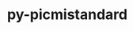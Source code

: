 ---
title: "py-picmistandard"
layout: cache
categories: [package, v0.18.1]
meta: {"versions": ["0.0.19"], "compilers": ["gcc@=7.5.0"], "oss": ["ubuntu18.04"], "platforms": ["linux"], "targets": ["x86_64"], "stacks": ["e4s", "root"], "num_specs": 1, "num_specs_by_stack": {"root": 1, "e4s": 1}}
spec_details: [{"hash": "ypqlumctfb2u2xkykoiddmqwadgyedbe", "compiler": "gcc@=7.5.0", "versions": ["0.0.19"], "os": "ubuntu18.04", "platform": "linux", "target": "x86_64", "variants": [], "stacks": ["root", "e4s"], "size": "-", "tarball": "https://binaries.spack.io/v0.18.1/build_cache/linux-ubuntu18.04-x86_64/gcc-7.5.0/py-picmistandard-0.0.19/linux-ubuntu18.04-x86_64-gcc-7.5.0-py-picmistandard-0.0.19-ypqlumctfb2u2xkykoiddmqwadgyedbe.spack"}]
---